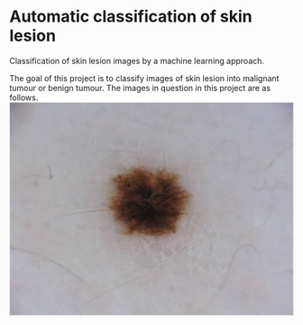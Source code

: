 # Automatic classification of skin lesion

Classification of skin lesion images by a machine learning approach.

The goal of this project is to classify images of skin lesion into malignant tumour or benign tumour. The images in question in this project are as follows. 
![alt text](https://github.com/LefdRida/Automatic-classification-of-skin-lesion/blob/main/images/ISIC_0000001.jpg)
